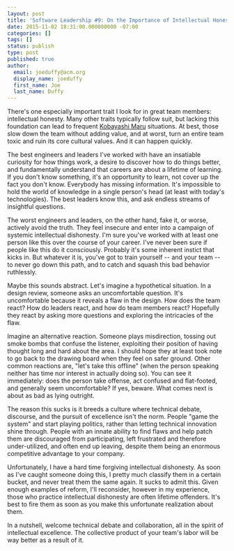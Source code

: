 ```yaml
---
layout: post
title: 'Software Leadership #9: On the Importance of Intellectual Honesty'
date: 2015-11-02 18:31:00.000000000 -07:00
categories: []
tags: []
status: publish
type: post
published: true
author:
  email: joeduffy@acm.org
  display_name: joeduffy
  first_name: Joe
  last_name: Duffy
---
```

There's one especially important trait I look for in great team members:
intellectual honesty.  Many other traits typically follow suit, but lacking
this foundation can lead to frequent [Kobayashi Maru](
https://en.wikipedia.org/wiki/Kobayashi_Maru) situations.  At best,
those slow down the team without adding value, and at worst, turn an entire team
toxic and ruin its core cultural values.  And it can happen quickly.

The best engineers and leaders I've worked with have an insatiable curiosity for
how things work, a desire to discover how to do things better, and fundamentally
understand that careers are about a lifetime of learning.  If you don't know
something, it's an opportunity to learn, not cover up the fact you don't know.
Everybody has missing information.  It's impossible to hold the world of
knowledge in a single person's head (at least with today's technologies).  The
best leaders know this, and ask endless streams of insightful questions.

The worst engineers and leaders, on the other hand, fake it, or worse, actively
avoid the truth.  They feel insecure and enter into a campaign of systemic
intellectual dishonesty.  I'm sure you've worked with at least one person like
this over the course of your career.  I've never been sure if people like this
do it consciously.  Probably it's some inherent instict that kicks in.  But
whatever it is, you've got to train yourself -- and your team -- to never go
down this path, and to catch and squash this bad behavior ruthlessly.

Maybe this sounds abstract.  Let's imagine a hypothetical situation.  In a
design review, someone asks an uncomfortable question.  It's uncomfortable
because it reveals a flaw in the design.  How does the team react?  How do
leaders react, and how do team members react?  Hopefully they react by asking
more questions and exploring the intricacies of the flaw.

Imagine an alternative reaction.  Someone plays misdirection, tossing out smoke
bombs that confuse the listener, exploiting their position of having thought
long and hard about the area.  I should hope they at least took note to go back
to the drawing board when they feel on safer ground.  Other common reactions
are, "let's take this offline" (when the person speaking neither has time nor
interest in actually doing so).  You can see it immediately: does the person
take offense, act confused and flat-footed, and generally seem uncomfortable?
If yes, beware.  What comes next is about as bad as lying outright.

The reason this sucks is it breeds a culture where technical debate, discourse,
and the pursuit of excellence isn't the norm.  People "game the system" and
start playing politics, rather than letting technical innovation shine through.
People with an innate ability to find flaws and help patch them are discouraged
from participating, left frustrated and therefore under-utilized, and often end
up leaving, despite them being an enormous competitive advantage to your
company.

Unfortunately, I have a hard time forgiving intellectual dishonesty.  As soon as
I've caught someone doing this, I pretty much classify them in a certain bucket,
and never treat them the same again.  It sucks to admit this.  Given enough
examples of reform, I'll reconsider, however in my experience, those who practice
intellectual dishonesty are often lifetime offenders.  It's best to fire them
as soon as you make this unfortunate realization about them.

In a nutshell, welcome technical debate and collaboration, all in the spirit of
intellectual excellence.  The collective product of your team's labor will be
way better as a result of it.

